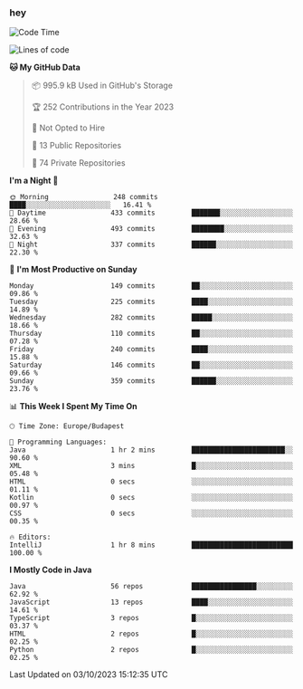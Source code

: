 ### hey

<!--START_SECTION:waka-->
![Code Time](http://img.shields.io/badge/Code%20Time-971%20hrs%2034%20mins-blue)

![Lines of code](https://img.shields.io/badge/From%20Hello%20World%20I%27ve%20Written-1.1%20million%20lines%20of%20code-blue)

**🐱 My GitHub Data** 

> 📦 995.9 kB Used in GitHub's Storage 
 > 
> 🏆 252 Contributions in the Year 2023
 > 
> 🚫 Not Opted to Hire
 > 
> 📜 13 Public Repositories 
 > 
> 🔑 74 Private Repositories 
 > 
**I'm a Night 🦉** 

```text
🌞 Morning                248 commits         ████░░░░░░░░░░░░░░░░░░░░░   16.41 % 
🌆 Daytime                433 commits         ███████░░░░░░░░░░░░░░░░░░   28.66 % 
🌃 Evening                493 commits         ████████░░░░░░░░░░░░░░░░░   32.63 % 
🌙 Night                  337 commits         ██████░░░░░░░░░░░░░░░░░░░   22.30 % 
```
📅 **I'm Most Productive on Sunday** 

```text
Monday                   149 commits         ██░░░░░░░░░░░░░░░░░░░░░░░   09.86 % 
Tuesday                  225 commits         ████░░░░░░░░░░░░░░░░░░░░░   14.89 % 
Wednesday                282 commits         █████░░░░░░░░░░░░░░░░░░░░   18.66 % 
Thursday                 110 commits         ██░░░░░░░░░░░░░░░░░░░░░░░   07.28 % 
Friday                   240 commits         ████░░░░░░░░░░░░░░░░░░░░░   15.88 % 
Saturday                 146 commits         ██░░░░░░░░░░░░░░░░░░░░░░░   09.66 % 
Sunday                   359 commits         ██████░░░░░░░░░░░░░░░░░░░   23.76 % 
```


📊 **This Week I Spent My Time On** 

```text
🕑︎ Time Zone: Europe/Budapest

💬 Programming Languages: 
Java                     1 hr 2 mins         ███████████████████████░░   90.60 % 
XML                      3 mins              █░░░░░░░░░░░░░░░░░░░░░░░░   05.48 % 
HTML                     0 secs              ░░░░░░░░░░░░░░░░░░░░░░░░░   01.11 % 
Kotlin                   0 secs              ░░░░░░░░░░░░░░░░░░░░░░░░░   00.97 % 
CSS                      0 secs              ░░░░░░░░░░░░░░░░░░░░░░░░░   00.35 % 

🔥 Editors: 
IntelliJ                 1 hr 8 mins         █████████████████████████   100.00 % 
```

**I Mostly Code in Java** 

```text
Java                     56 repos            ████████████████░░░░░░░░░   62.92 % 
JavaScript               13 repos            ████░░░░░░░░░░░░░░░░░░░░░   14.61 % 
TypeScript               3 repos             █░░░░░░░░░░░░░░░░░░░░░░░░   03.37 % 
HTML                     2 repos             █░░░░░░░░░░░░░░░░░░░░░░░░   02.25 % 
Python                   2 repos             █░░░░░░░░░░░░░░░░░░░░░░░░   02.25 % 
```




 Last Updated on 03/10/2023 15:12:35 UTC
<!--END_SECTION:waka-->
